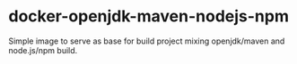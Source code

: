 # docker-openjdk-maven-nodejs-npm
Simple image to serve as base for build project mixing openjdk/maven and node.js/npm build.
